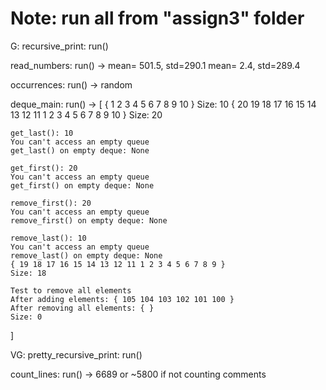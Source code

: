 # Note: run all from "assign3" folder

G:
recursive_print:
run()

read_numbers:
run() ->
mean= 501.5, std=290.1
mean= 2.4, std=289.4

occurrences:
run() -> random

deque_main:
run() -> [
{ 1 2 3 4 5 6 7 8 9 10 }
Size: 10
{ 20 19 18 17 16 15 14 13 12 11 1 2 3 4 5 6 7 8 9 10 }
Size: 20

    get_last(): 10
    You can't access an empty queue
    get_last() on empty deque: None

    get_first(): 20
    You can't access an empty queue
    get_first() on empty deque: None

    remove_first(): 20
    You can't access an empty queue
    remove_first() on empty deque: None

    remove_last(): 10
    You can't access an empty queue
    remove_last() on empty deque: None
    { 19 18 17 16 15 14 13 12 11 1 2 3 4 5 6 7 8 9 }
    Size: 18

    Test to remove all elements
    After adding elements: { 105 104 103 102 101 100 }
    After removing all elements: { }
    Size: 0

]

VG:
pretty_recursive_print:
run()

count_lines:
run() -> 6689 or ~5800 if not counting comments
